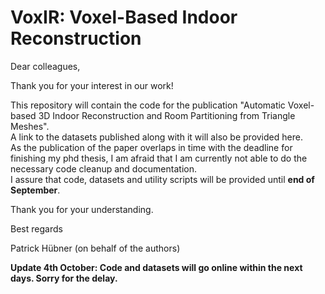 # VoxIR: Voxel-Based Indoor Reconstruction

Dear colleagues,

Thank you for your interest in our work!

This repository will contain the code for the publication "Automatic Voxel-based 3D Indoor Reconstruction and Room Partitioning from Triangle Meshes".\
A link to the datasets published along with it will also be provided here.\
As the publication of the paper overlaps in time with the deadline for finishing my phd thesis, I am afraid that I am currently not able to do the necessary code cleanup and documentation.\
I assure that code, datasets and utility scripts will be provided until **end of September**.

Thank you for your understanding.

Best regards

Patrick Hübner
(on behalf of the authors)

**Update 4th October: Code and datasets will go online within the next days. Sorry for the delay.**
